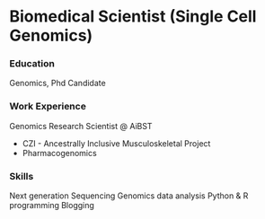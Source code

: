 # Biomedical Scientist (Single Cell Genomics)

### Education
Genomics, Phd Candidate

### Work Experience
Genomics Research Scientist @ AiBST
- CZI - Ancestrally Inclusive Musculoskeletal Project
- Pharmacogenomics

### Skills
Next generation Sequencing
Genomics data analysis
Python & R programming
Blogging
